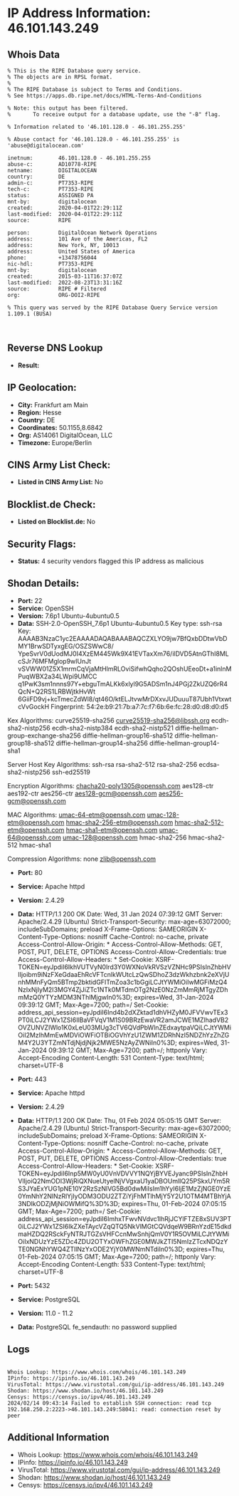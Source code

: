 # IP Address Information: 46.101.143.249

## Whois Data
```
% This is the RIPE Database query service.
% The objects are in RPSL format.
%
% The RIPE Database is subject to Terms and Conditions.
% See https://apps.db.ripe.net/docs/HTML-Terms-And-Conditions

% Note: this output has been filtered.
%       To receive output for a database update, use the "-B" flag.

% Information related to '46.101.128.0 - 46.101.255.255'

% Abuse contact for '46.101.128.0 - 46.101.255.255' is 'abuse@digitalocean.com'

inetnum:        46.101.128.0 - 46.101.255.255
abuse-c:        AD10778-RIPE
netname:        DIGITALOCEAN
country:        DE
admin-c:        PT7353-RIPE
tech-c:         PT7353-RIPE
status:         ASSIGNED PA
mnt-by:         digitalocean
created:        2020-04-01T22:29:11Z
last-modified:  2020-04-01T22:29:11Z
source:         RIPE

person:         DigitalOcean Network Operations
address:        101 Ave of the Americas, FL2
address:        New York, NY, 10013
address:        United States of America
phone:          +13478756044
nic-hdl:        PT7353-RIPE
mnt-by:         digitalocean
created:        2015-03-11T16:37:07Z
last-modified:  2022-08-23T13:31:16Z
source:         RIPE # Filtered
org:            ORG-DOI2-RIPE

% This query was served by the RIPE Database Query Service version 1.109.1 (BUSA)



```
## Reverse DNS Lookup
- **Result:** 

## IP Geolocation:
- **City:** Frankfurt am Main
- **Region:** Hesse
- **Country:** DE
- **Coordinates:** 50.1155,8.6842
- **Org:** AS14061 DigitalOcean, LLC
- **Timezone:** Europe/Berlin

## CINS Army List Check:
- **Listed in CINS Army List:** 
No

## Blocklist.de Check:
- **Listed on Blocklist.de:** 
No

## Security Flags:
- **Status:** 4 security vendors flagged this IP address as malicious

## Shodan Details:
- **Port:** 22
- **Service:** OpenSSH
- **Version:** 7.6p1 Ubuntu-4ubuntu0.5
- **Data:** SSH-2.0-OpenSSH_7.6p1 Ubuntu-4ubuntu0.5
Key type: ssh-rsa
Key: AAAAB3NzaC1yc2EAAAADAQABAAABAQCZXLYO9jw7BfQxbDDtwVbDMY1BrwSDTyxgEG/OSZSWwC8/
YpeSvrV0dUodMJ0I4XzEM445Wk9X41EVTaxXm76/ilDVD5AtnGThI8MLcSJr76MFMglop9wIUnJt
vSVWW01Z5X1mrmCqVjaMtHlmRLOviSifwhQqho2QOshUEeoDt+a1inlnMPuqWBX2a34LWpi9UMCC
q1PwK3sm1nnns97Y+ebguTmALKk6xlyl9G5ADSm1nJ4PGj2ZkUZQ6rR4QcN+Q2RS1LRBWjtkHvWt
6GiiFD9vj+kcTmecZdWl8/qt46O/ktELJtvwMrDXxvJUDuuuT87Ubh1VtxwtcVvGockH
Fingerprint: 54:2e:b9:21:7b:a7:7c:f7:6b:6e:fc:28:d0:d8:d0:d5

Kex Algorithms:
	curve25519-sha256
	curve25519-sha256@libssh.org
	ecdh-sha2-nistp256
	ecdh-sha2-nistp384
	ecdh-sha2-nistp521
	diffie-hellman-group-exchange-sha256
	diffie-hellman-group16-sha512
	diffie-hellman-group18-sha512
	diffie-hellman-group14-sha256
	diffie-hellman-group14-sha1

Server Host Key Algorithms:
	ssh-rsa
	rsa-sha2-512
	rsa-sha2-256
	ecdsa-sha2-nistp256
	ssh-ed25519

Encryption Algorithms:
	chacha20-poly1305@openssh.com
	aes128-ctr
	aes192-ctr
	aes256-ctr
	aes128-gcm@openssh.com
	aes256-gcm@openssh.com

MAC Algorithms:
	umac-64-etm@openssh.com
	umac-128-etm@openssh.com
	hmac-sha2-256-etm@openssh.com
	hmac-sha2-512-etm@openssh.com
	hmac-sha1-etm@openssh.com
	umac-64@openssh.com
	umac-128@openssh.com
	hmac-sha2-256
	hmac-sha2-512
	hmac-sha1

Compression Algorithms:
	none
	zlib@openssh.com


- **Port:** 80
- **Service:** Apache httpd
- **Version:** 2.4.29
- **Data:** HTTP/1.1 200 OK
Date: Wed, 31 Jan 2024 07:39:12 GMT
Server: Apache/2.4.29 (Ubuntu)
Strict-Transport-Security: max-age=63072000; includeSubDomains; preload
X-Frame-Options: SAMEORIGIN
X-Content-Type-Options: nosniff
Cache-Control: no-cache, private
Access-Control-Allow-Origin: *
Access-Control-Allow-Methods: GET, POST, PUT, DELETE, OPTIONS
Access-Control-Allow-Credentials: true
Access-Control-Allow-Headers: *
Set-Cookie: XSRF-TOKEN=eyJpdiI6IkhVUTVyN0lrd3Y0WXNoVkRVSzVZNHc9PSIsInZhbHVlIjoibm9iNzFXeGdaaEhRcVFTcnlkWUtcLzQwSDhoZ3dzWkhzbnk2eXVjUnhMMnFyQm5BTmp2bktidGFITmZoa3c1bGgiLCJtYWMiOiIwMGFiMzQ4NzIxNjIyM2I3MGY4ZjJiZTc1NTk0MTdmOTg2NzE0NzZmMmRjMTgyZDhmMzQ0YTYzMDM3NThlMjgwIn0%3D; expires=Wed, 31-Jan-2024 09:39:12 GMT; Max-Age=7200; path=/
Set-Cookie: address_api_session=eyJpdiI6Ind4b2dXZktad1dhVHZyM0JFVVwvTEx3PT0iLCJ2YWx1ZSI6IlBaVFVqV1M1S09BRzEwaVR2amJCWE1MZlhadVB2OVZUNVZIWlo1K0xLeU03MUg3cTV6QVdPbWlnZEdxaytpaVQiLCJtYWMiOiI2MzlhMmEwMDViOWFiOTBiOGVhYzU1ZWM1ZDRhNzI5NDZhYzZhZGM4Y2U3YTZmNTdjNjdjNjk2MWE5NzAyZWNiIn0%3D; expires=Wed, 31-Jan-2024 09:39:12 GMT; Max-Age=7200; path=/; httponly
Vary: Accept-Encoding
Content-Length: 531
Content-Type: text/html; charset=UTF-8



- **Port:** 443
- **Service:** Apache httpd
- **Version:** 2.4.29
- **Data:** HTTP/1.1 200 OK
Date: Thu, 01 Feb 2024 05:05:15 GMT
Server: Apache/2.4.29 (Ubuntu)
Strict-Transport-Security: max-age=63072000; includeSubDomains; preload
X-Frame-Options: SAMEORIGIN
X-Content-Type-Options: nosniff
Cache-Control: no-cache, private
Access-Control-Allow-Origin: *
Access-Control-Allow-Methods: GET, POST, PUT, DELETE, OPTIONS
Access-Control-Allow-Credentials: true
Access-Control-Allow-Headers: *
Set-Cookie: XSRF-TOKEN=eyJpdiI6Inp5MW0yU0VnVDVVY1NQYjBYVEJyanc9PSIsInZhbHVlIjoiQ2NmODI3WjRiQXNueUtyelNjVVgxaU1yaDBOUmlIQ25PSkxUYm5RS3JYaExYUG1pNE10Y2RzSzNlVG5Bd0dwMiIsIm1hYyI6IjE1MzZjNGE0YzE0YmNhY2NlNzRlYjIyODM3ODU2ZTZiYjFhMTlhMjY5Y2U1OTM4MTBhYjA3NDlkODZjMjNiOWMifQ%3D%3D; expires=Thu, 01-Feb-2024 07:05:15 GMT; Max-Age=7200; path=/
Set-Cookie: address_api_session=eyJpdiI6ImhxTFwvNVdvc1lhRjJCYlFTZE8xSUV3PT0iLCJ2YWx1ZSI6IkZXeTAycVZqQTQ5NkVlMGtCQVdqeW9BRnYzdE15dkdmaHZDQ2RSckFyNTRJTGZsVHFCcnMwSnhjQmV0Y1R5OVMiLCJtYWMiOiIxNDUzYzE5ZDc4ZDU2OTYxOWFhZGE0MWJkZTI5NmIzZTcxNDQzYTE0NGNhYWQ4ZTllNzYxODE2YjY0MWNmNTdiIn0%3D; expires=Thu, 01-Feb-2024 07:05:15 GMT; Max-Age=7200; path=/; httponly
Vary: Accept-Encoding
Content-Length: 533
Content-Type: text/html; charset=UTF-8



- **Port:** 5432
- **Service:** PostgreSQL
- **Version:** 11.0 - 11.2
- **Data:** PostgreSQL
fe_sendauth: no password supplied


## Logs
```

Whois Lookup: https://www.whois.com/whois/46.101.143.249
IPinfo: https://ipinfo.io/46.101.143.249
VirusTotal: https://www.virustotal.com/gui/ip-address/46.101.143.249
Shodan: https://www.shodan.io/host/46.101.143.249
Censys: https://censys.io/ipv4/46.101.143.249
2024/02/14 09:43:14 Failed to establish SSH connection: read tcp 192.168.250.2:2223->46.101.143.249:58041: read: connection reset by peer

```
## Additional Information
- Whois Lookup: https://www.whois.com/whois/46.101.143.249
- IPinfo: https://ipinfo.io/46.101.143.249
- VirusTotal: https://www.virustotal.com/gui/ip-address/46.101.143.249
- Shodan: https://www.shodan.io/host/46.101.143.249
- Censys: https://censys.io/ipv4/46.101.143.249

